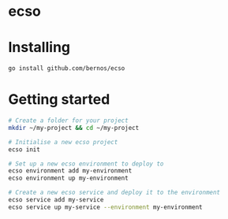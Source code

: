 # ecso

# Installing

`go install github.com/bernos/ecso`

# Getting started

```bash
# Create a folder for your project
mkdir ~/my-project && cd ~/my-project

# Initialise a new ecso project
ecso init

# Set up a new ecso environment to deploy to
ecso environment add my-environment
ecso environment up my-environment

# Create a new ecso service and deploy it to the environment
ecso service add my-service
ecso service up my-service --environment my-environment

```
